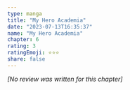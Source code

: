 ```yaml
---
type: manga
title: "My Hero Academia"
date: "2023-07-13T16:35:37"
name: "My Hero Academia"
chapter: 6
rating: 3
ratingEmoji: ⭐️⭐️⭐️
share: false
---
```


_[No review was written for this chapter]_
